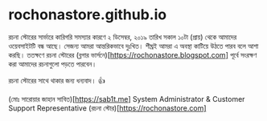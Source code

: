 # rochonastore.github.io

রচনা স্টোরের সার্ভারে কারিগরি সমস্যার কারণে ২ ডিসেম্বর, ২০১৯ তারিখ সকাল ১০টা (প্রায়) থেকে আমাদের ওয়েবসাইটটি বন্ধ আছে। সেজন্য আমরা আন্তরিকভাবে দুঃখিত। শীঘ্রই আমরা এ অবস্থা কাটিয়ে উঠতে পারব বলে আশা করছি। ততক্ষণে রচনা স্টোরের (ব্লগার ভার্সনে)[https://rochonastore.blogspot.com] পূর্বে সংরক্ষণ করা আমাদের রচনাগুলো পড়তে পারবেন।

রচনা স্টোরের সাথে থাকার জন্য ধন্যবাদ। 👍

(মোঃ সারোয়ার জাহান সাবিত)[https://sab1t.me]
System Administrator & Customer Support Representative
(রচনা স্টোর)[https://rochonastore.com]
